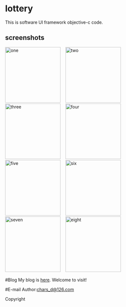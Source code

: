 # lottery
This is software UI framework objective-c code.

screenshots
-----------------------
<img alt="one" src="https://raw.github.com/charsdavy/lottery-iphone/master/screenshots/lottery1.jpg" width="180">
&nbsp;&nbsp;
<img alt="two" src="https://raw.github.com/charsdavy/lottery-iphone/master/screenshots/lottery2.jpg" width="180">
&nbsp;&nbsp;
<img alt="three" src="https://raw.github.com/charsdavy/lottery-iphone/master/screenshots/lottery3.jpg" width="180">
&nbsp;&nbsp;
<img alt="four" src="https://raw.github.com/charsdavy/lottery-iphone/master/screenshots/lottery4.jpg" width="180">
&nbsp;&nbsp;
<img alt="five" src="https://raw.github.com/charsdavy/lottery-iphone/master/screenshots/lottery5.jpg" width="180">
&nbsp;&nbsp;
<img alt="six" src="https://raw.github.com/charsdavy/lottery-iphone/master/screenshots/lottery6.jpg" width="180">
&nbsp;&nbsp;
<img alt="seven" src="https://raw.github.com/charsdavy/lottery-iphone/master/screenshots/lottery7.jpg" width="180">
&nbsp;&nbsp;
<img alt="eight" src="https://raw.github.com/charsdavy/lottery-iphone/master/screenshots/lottery8.jpg" width="180">
&nbsp;&nbsp;

#Blog
My blog is [here](http://www.cnblogs.com/chars). Welcome to visit!

#E-mail
Author:chars_d@126.com

Copyright
